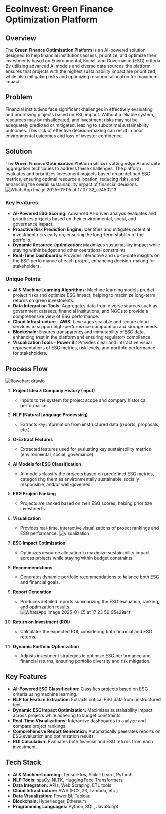 # EcoInvest: Green Finance Optimization Platform

## Overview
The **Green Finance Optimization Platform** is an AI-powered solution designed to help financial institutions assess, prioritize, and optimize their investments based on Environmental, Social, and Governance (ESG) criteria. By utilizing advanced AI models and diverse data sources, the platform ensures that projects with the highest sustainability impact are prioritized, while also mitigating risks and optimizing resource allocation for maximum impact.

## Problem
Financial institutions face significant challenges in effectively evaluating and prioritizing projects based on ESG impact. Without a reliable system, resources may be misallocated, and investment risks may not be adequately predicted or mitigated, leading to suboptimal sustainability outcomes. This lack of effective decision-making can result in poor environmental outcomes and loss of investor confidence.

## Solution
The **Green Finance Optimization Platform** utilizes cutting-edge AI and data aggregation techniques to address these challenges. The platform evaluates and prioritizes investment projects based on predefined ESG metrics, ensuring optimal resource allocation, reducing risks, and enhancing the overall sustainability impact of financial decisions.
![WhatsApp Image 2025-01-05 at 17 07 32_c7450213](https://github.com/user-attachments/assets/2ec2fd62-f1a6-487f-8ae3-9a17ccd74a74)
### Key Features:
- **AI-Powered ESG Scoring:** Advanced AI-driven analysis evaluates and prioritizes projects based on their environmental, social, and governance impact.
- **Proactive Risk Prediction Engine:** Identifies and mitigates potential investment risks early on, ensuring the long-term stability of the portfolio.
- **Dynamic Resource Optimization:** Maximizes sustainability impact while staying within budget and other operational constraints.
- **Real-Time Dashboards:** Provides interactive and up-to-date insights on the ESG performance of each project, enhancing decision-making for stakeholders.

### Unique Points:
- **AI & Machine Learning Algorithms:** Machine learning models predict project risks and optimize ESG impact, helping to maximize long-term returns on green investments.
- **Data Integration Tools:** Aggregates data from diverse sources such as government datasets, financial institutions, and NGOs to provide a comprehensive view of ESG performance.
- **Cloud Infrastructure - AWS:** Leverages scalable and secure cloud services to support high-performance computation and storage needs.
- **Blockchain:** Ensures transparency and immutability of ESG data, enhancing trust in the platform and ensuring regulatory compliance.
- **Visualization Tools - Power BI:** Provides clear and interactive visual representations of ESG metrics, risk levels, and portfolio performance for stakeholders.

## Process Flow
![flowchart drawio](https://github.com/user-attachments/assets/25f4c642-4047-44af-be60-fc757ad8c639)

1. **Project Idea & Company History (Input)**
   - Inputs to the system for project scope and company historical performance.

2. **NLP (Natural Language Processing)**
   - Extracts key information from unstructured data (reports, proposals, etc.).

3. **O-Extract Features**
   - Extracted features used for evaluating key sustainability metrics (environmental, social, governance).

4. **AI Models for ESG Classification**
   - AI models classify the projects based on predefined ESG metrics, categorizing them as environmentally sustainable, socially responsible, and/or well-governed.

5. **ESG Project Ranking**
   - Projects are ranked based on their ESG scores, helping prioritize investments.

6. **Visualization**
   - Provides real-time, interactive visualizations of project rankings and ESG performance.
     ![visualization](https://github.com/user-attachments/assets/5bc79544-951d-4b50-88d6-66b518ffb6e7)


7. **ESG Impact Optimization**
   - Optimizes resource allocation to maximize sustainability impact across projects while staying within budget constraints.

8. **Recommendations**
   - Generates dynamic portfolio recommendations to balance both ESG and financial goals.

9. **Report Generation**
   - Produces detailed reports summarizing the ESG evaluation, ranking, and optimization results.
![WhatsApp Image 2025-01-05 at 17 23 56_95e29a4f](https://github.com/user-attachments/assets/fe10786a-3c6b-460e-b78e-596e6f98a179)

10. **Return on Investment (ROI)**
    - Calculates the expected ROI, considering both financial and ESG returns.

11. **Dynamic Portfolio Optimization**
    - Adjusts investment strategies to optimize ESG performance and financial returns, ensuring portfolio diversity and risk mitigation.

## Key Features

- **AI-Powered ESG Classification:** Classifies projects based on ESG criteria using machine learning.
- **NLP for Feature Extraction:** Extracts critical ESG data from unstructured text.
- **Dynamic ESG Impact Optimization:** Maximizes sustainability impact across projects while adhering to budget constraints.
- **Real-Time Visualizations:** Interactive dashboards to analyze and compare project rankings.
- **Comprehensive Report Generation:** Automatically generates reports on ESG evaluation and optimization results.
- **ROI Calculation:** Evaluates both financial and ESG returns from each investment.

## Tech Stack

- **AI & Machine Learning:** TensorFlow, Scikit-Learn, PyTorch
- **NLP Tools:** spaCy, NLTK, Hugging Face Transformers
- **Data Integration:** APIs, Web Scraping, ETL tools
- **Cloud Infrastructure:** AWS (EC2, S3, Lambda, etc.)
- **Data Visualization:** Power BI, Tableau
- **Blockchain:** Hyperledger, Ethereum
- **Programming Languages:** Python, SQL, JavaScript

